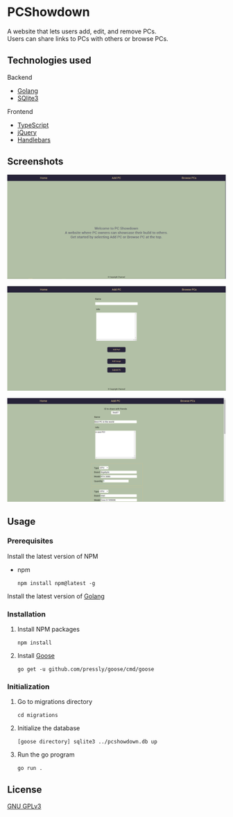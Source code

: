 # PCShowdown
A website that lets users add, edit, and remove PCs. \
Users can share links to PCs with others or browse PCs.

## Technologies used
  Backend
   * [Golang](https://golang.org/) 
   * [SQlite3](https://www.sqlite.org/index.html)
   
  Frontend
   * [TypeScript](https://www.typescriptlang.org/)
   * [jQuery](https://jquery.com/) 
   * [Handlebars](https://handlebarsjs.com/) 

## Screenshots
![Screenshot of the app](./screenshots/screenshot1.PNG)

![Screenshot of the app](./screenshots/screenshot2.PNG)

![Screenshot of the app](./screenshots/screenshot3.PNG)

## Usage

### Prerequisites

Install the latest version of NPM
* npm

  ```console
  npm install npm@latest -g
  ```
  
 Install the latest version of [Golang](https://golang.org/dl/) 
 
 ### Installation
 
1. Install NPM packages

   ```console
   npm install
   ```
2. Install [Goose](https://github.com/pressly/goose)

    ```console
    go get -u github.com/pressly/goose/cmd/goose
    ```

### Initialization

1. Go to migrations directory

    ```console
    cd migrations
    ```
2. Initialize the database
  
    ```console
    [goose directory] sqlite3 ../pcshowdown.db up
    ```
3. Run the go program

    ```console
    go run .
    ```

## License
[GNU GPLv3](https://choosealicense.com/licenses/gpl-3.0/)
